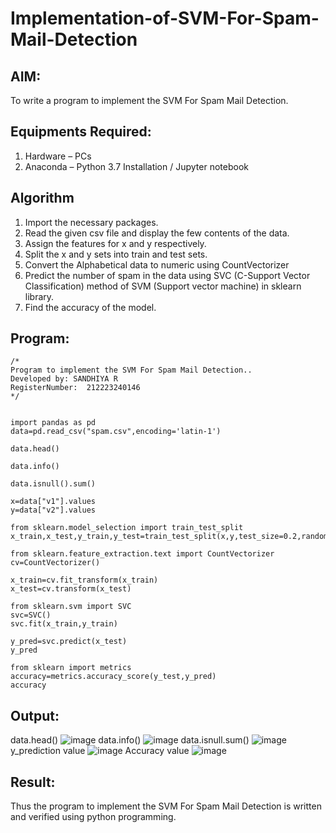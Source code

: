 # Implementation-of-SVM-For-Spam-Mail-Detection

## AIM:
To write a program to implement the SVM For Spam Mail Detection.

## Equipments Required:
1. Hardware – PCs
2. Anaconda – Python 3.7 Installation / Jupyter notebook

## Algorithm
1. Import the necessary packages.
2. Read the given csv file and display the few contents of the data.
3. Assign the features for x and y respectively.
4. Split the x and y sets into train and test sets.
5. Convert the Alphabetical data to numeric using CountVectorizer
6. Predict the number of spam in the data using SVC (C-Support Vector Classification) method of SVM (Support vector machine) in sklearn library.
7. Find the accuracy of the model.

## Program:
```
/*
Program to implement the SVM For Spam Mail Detection..
Developed by: SANDHIYA R
RegisterNumber:  212223240146
*/
```
```

import pandas as pd
data=pd.read_csv("spam.csv",encoding='latin-1')

data.head()

data.info()

data.isnull().sum()

x=data["v1"].values
y=data["v2"].values

from sklearn.model_selection import train_test_split
x_train,x_test,y_train,y_test=train_test_split(x,y,test_size=0.2,random_state=0)

from sklearn.feature_extraction.text import CountVectorizer
cv=CountVectorizer()

x_train=cv.fit_transform(x_train)
x_test=cv.transform(x_test)

from sklearn.svm import SVC
svc=SVC()
svc.fit(x_train,y_train)

y_pred=svc.predict(x_test)
y_pred

from sklearn import metrics
accuracy=metrics.accuracy_score(y_test,y_pred)
accuracy
```

## Output:
data.head()
![image](https://github.com/user-attachments/assets/d4d9e774-6657-4d59-97c0-6f49c25dcab5)
data.info()
![image](https://github.com/user-attachments/assets/5d3917c4-4f1e-4246-ba20-9aab720bd25f)
data.isnull.sum()
![image](https://github.com/user-attachments/assets/2dc990f7-ff05-4a0f-a458-38ed2947a720)
y_prediction value
![image](https://github.com/user-attachments/assets/70876684-9870-4814-bbb1-e8d66f8decfc)
Accuracy value
![image](https://github.com/user-attachments/assets/18b26772-021b-414a-aa64-3fd069e1c39c)

## Result:
Thus the program to implement the SVM For Spam Mail Detection is written and verified using python programming.
